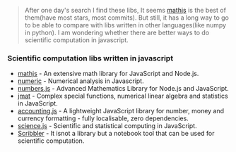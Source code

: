 > After one day's search I find these libs, It seems [mathjs](https://github.com/josdejong/mathjs) is the best of them(have most stars, most commits). But still, it has a long way to go to be able to compare with libs written in other languages(like numpy in python). I am wondering whether there are better ways to do scientific computation in javascript.


### Scientific computation libs written in javascript

- [mathjs](https://github.com/josdejong/mathjs) - An extensive math library for JavaScript and Node.js.
- [numeric](https://github.com/sloisel/numeric) - Numerical analysis in Javascript.
- [numbers.js](https://github.com/numbers/numbers.js) - Advanced Mathematics Library for Node.js and JavaScript.
- [jmat](https://github.com/lvandeve/jmat) - Complex special functions, numerical linear algebra and statistics in JavaScript.
- [accounting.js](https://github.com/openexchangerates/accounting.js) - A lightweight JavaScript library for number, money and currency formatting - fully localisable, zero dependencies.
- [science.js](https://github.com/jasondavies/science.js) - Scientific and statistical computing in JavaScript.
- [Scribbler](https://scribbler.live) - It isnot a library but a notebook tool that can be used for scientific computation.
